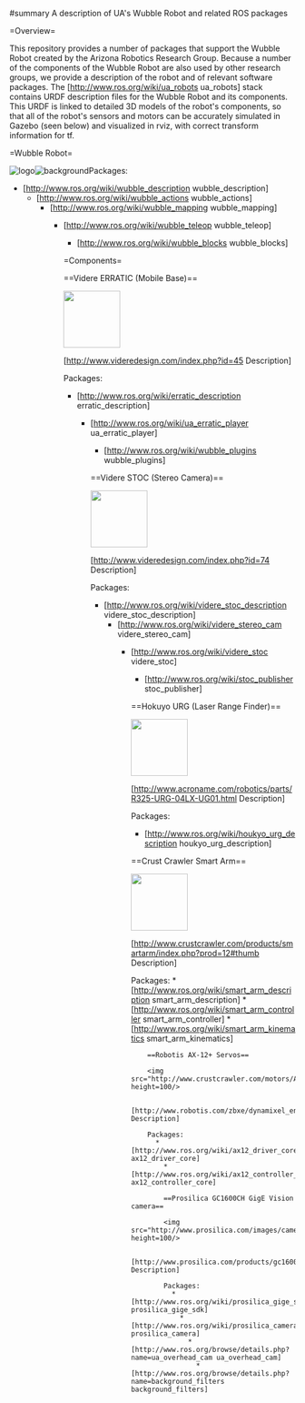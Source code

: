 #summary A description of UA's Wubble Robot and related ROS packages

=Overview=

This repository provides a number of packages that support the Wubble Robot created by the Arizona Robotics Research Group. Because a number of the components of the Wubble Robot are also used by other research groups, we provide a description of the robot and of relevant software packages. The [http://www.ros.org/wiki/ua_robots ua_robots] stack contains URDF description files for the Wubble Robot and its components. This URDF is linked to detailed 3D models of the robot's components, so that all of the robot's sensors and motors can be accurately simulated in Gazebo (seen below) and visualized in rviz, with correct transform information for tf.   

=Wubble Robot=

<div style="float:left;"> 
<img alt="logo" src="http://ua-ros-pkg.googlecode.com/svn/trunk/arrg/wiki/images/wubble1-sim.png" /><img alt="background" src="http://ua-ros-pkg.googlecode.com/svn/trunk/arrg/wiki/images/wubble1-rl.png" /> 
</div>

Packages:
  * [http://www.ros.org/wiki/wubble_description wubble_description]
    * [http://www.ros.org/wiki/wubble_actions wubble_actions]
      * [http://www.ros.org/wiki/wubble_mapping wubble_mapping]
        * [http://www.ros.org/wiki/wubble_teleop wubble_teleop]
          * [http://www.ros.org/wiki/wubble_blocks wubble_blocks]

          =Components=

          ==Videre ERRATIC (Mobile Base)==

          <img src="http://www.videredesign.com/assets/images/robot_images/robot/era-mobi_sm.png" height="100"/> 

          [http://www.videredesign.com/index.php?id=45 Description]

          Packages:
            * [http://www.ros.org/wiki/erratic_description erratic_description]
              * [http://www.ros.org/wiki/ua_erratic_player ua_erratic_player]
                * [http://www.ros.org/wiki/wubble_plugins wubble_plugins]

                ==Videre STOC (Stereo Camera)==

                <img src="http://www.videredesign.com/assets/images/vision_images/products/stoc-sthdcsg-9cm_med.png" height="100"/> 

                [http://www.videredesign.com/index.php?id=74 Description]

                Packages:
                  * [http://www.ros.org/wiki/videre_stoc_description videre_stoc_description]
                    * [http://www.ros.org/wiki/videre_stereo_cam videre_stereo_cam]
                      * [http://www.ros.org/wiki/videre_stoc videre_stoc]
                        * [http://www.ros.org/wiki/stoc_publisher stoc_publisher]

                        ==Hokuyo URG (Laser Range Finder)==

                        <img src="http://www.acroname.com/robotics/parts/R325-URG-04LX-UG01.jpg" height="100"/>

                        [http://www.acroname.com/robotics/parts/R325-URG-04LX-UG01.html Description]

                        Packages:
                          * [http://www.ros.org/wiki/houkyo_urg_description houkyo_urg_description]

                          ==Crust Crawler Smart Arm==

                          <img src="http://www.crustcrawler.com/products/smartarm/images/bigGrip2FingerLarge.jpg" height="100"/> 

                          [http://www.crustcrawler.com/products/smartarm/index.php?prod=12#thumb Description]

                          Packages:
                            * [http://www.ros.org/wiki/smart_arm_description smart_arm_description]
                              * [http://www.ros.org/wiki/smart_arm_controller smart_arm_controller]
                                * [http://www.ros.org/wiki/smart_arm_kinematics smart_arm_kinematics]

                                ==Robotis AX-12+ Servos==

                                <img src="http://www.crustcrawler.com/motors/AX12/images/AX_12.jpg" height=100/>

                                [http://www.robotis.com/zbxe/dynamixel_en Description]

                                Packages:
                                  * [http://www.ros.org/wiki/ax12_driver_core ax12_driver_core]
                                    * [http://www.ros.org/wiki/ax12_controller_core ax12_controller_core]

                                    ==Prosilica GC1600CH GigE Vision camera==

                                    <img src="http://www.prosilica.com/images/cameras/GC_back_400x254.jpg" height=100/>

                                    [http://www.prosilica.com/products/gc1600h.html Description]

                                    Packages:
                                      * [http://www.ros.org/wiki/prosilica_gige_sdk prosilica_gige_sdk]
                                        * [http://www.ros.org/wiki/prosilica_camera prosilica_camera]
                                          * [http://www.ros.org/browse/details.php?name=ua_overhead_cam ua_overhead_cam]
                                            * [http://www.ros.org/browse/details.php?name=background_filters background_filters]
